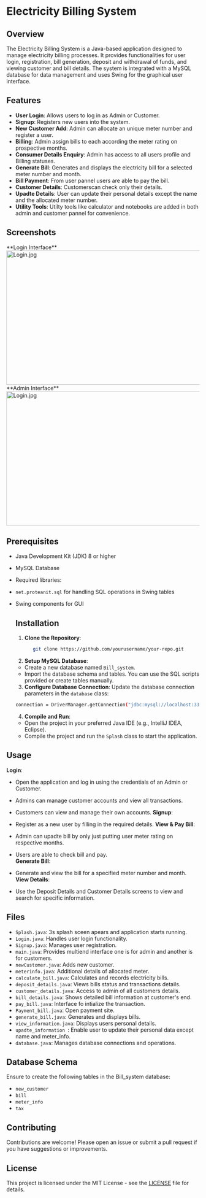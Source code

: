 
# Electricity Billing System

## Overview

The Electricity Billing System is a Java-based application designed to manage electricity billing processes. It provides functionalities for user login, registration, bill generation, deposit and withdrawal of funds, and viewing customer and bill details. The system is integrated with a MySQL database for data management and uses Swing for the graphical user interface.

## Features

- **User Login**: Allows users to log in as Admin or Customer.
- **Signup**: Registers new users into the system.
- **New Customer Add**: Admin can allocate an unique meter number and register a user.
- **Billing**: Admin assign bills to each according the meter rating on prospective months.
- **Consumer Details Enquiry**: Admin has access to all users profile and Billing statuses.
- **Generate Bill**: Generates and displays the electricity bill for a selected meter number and month.
- **Bill Payment**: From user pannel users are able to pay the bill.
- **Customer Details**: Customerscan check only their details.
- **Upadte Details**: User can update their personal details except the name and the allocated meter number.
- **Utility Tools**: Utilty tools like calculator and notebooks are added in both admin and customer pannel for convenience.
## Screenshots
 <p>
  **Login Interface**
<img src="Screenshot/Login.png" alt="Login.jpg" width="600" height="350" >
 **Admin Interface**
<img src="Screenshot/Login.png" alt="Login.jpg" width="600" height="350" >
 <p>

## Prerequisites

- Java Development Kit (JDK) 8 or higher
- MySQL Database
- Required libraries: 
- `net.proteanit.sql` for handling SQL operations in Swing tables
- Swing components for GUI

    ## Installation

    1. **Clone the Repository**:
       ```bash
          git clone https://github.com/yourusername/your-repo.git
        ```
    2. **Setup MySQL Database**:
    - Create a new database named `Bill_system`.
    - Import the database schema and tables. You can use the SQL scripts provided or create tables manually.
    3. **Configure Database Connection**:
     Update the database connection parameters in the `database` class:
     ```bash
     connection = DriverManager.getConnection("jdbc:mysql://localhost:3306/Bill_system","root","yourpassword");
     ```
    4. **Compile and Run**:

     - Open the project in your preferred Java IDE (e.g., IntelliJ IDEA, Eclipse).
     - Compile the project and run the `Splash` class to start the application.

 ## Usage
  **Login**:

 - Open the application and log in using the credentials of an Admin or Customer.
 - Admins can manage customer accounts and view all transactions.
 - Customers can view and manage their own accounts.
**Signup**:

 - Register as a new user by filling in the required details.
 **View & Pay Bill**:
 - Admin can upadte bill by only just putting user meter rating on respective months.
 - Users are able to check bill and pay.  
 **Generate Bill**:

  - Generate and view the bill for a specified meter number and month.
 **View Details**:

 - Use the Deposit Details and Customer Details screens to view and search for specific information.
  ## Files
  - `Splash.java`: 3s splash sceen apears and application starts running.
 - `Login.java`: Handles user login functionality.
 - `Signup.java`: Manages user registration.
 - `main.java`: Provides multiend interface one is for admin and another is for customers.
 - `newCustomer.java`: Adds new customer.
 - `meterinfo.java`: Additional details of allocated meter.
 - `calculate_bill.java`: Calculates and records electricity bills.
 - `deposit_details.java`: Views bills status and transactions details.
 - `customer_details.java`: Access to admin of all customers details.
 - `bill_details.java`: Shows detailed bill information at customer's end.
 - `pay_bill.java`: Interface fo intialize the transaction.
 - `Payment_bill.java`: Open payment site.
 - `generate_bill.java`: Generates and displays bills.
 - `view_information.java`: Displays users personal details.
 - `upadte_information `: Enable user to update their personal data except name and meter_info.
 - `database.java`: Manages database connections and operations.
  ## Database Schema
 Ensure to create the following tables in the Bill_system database:

 - `new_customer`
 - `bill`
 - `meter_info`
 - `tax`
  ## Contributing
 Contributions are welcome! Please open an issue or submit a pull request if you have suggestions or improvements.

  ## License
 This project is licensed under the MIT License - see the [LICENSE](https://choosealicense.com/licenses/mit/) file for details.